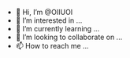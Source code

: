 - 👋 Hi, I’m @OIIUOI
- 👀 I’m interested in ...
- 🌱 I’m currently learning ...
- 💞️ I’m looking to collaborate on ...
- 📫 How to reach me ...

<!---
OIIUOI/OIIUOI is a ✨ special ✨ repository because its `README.md` (this file) appears on your GitHub profile.
You can click the Preview link to take a look at your changes.
--->
